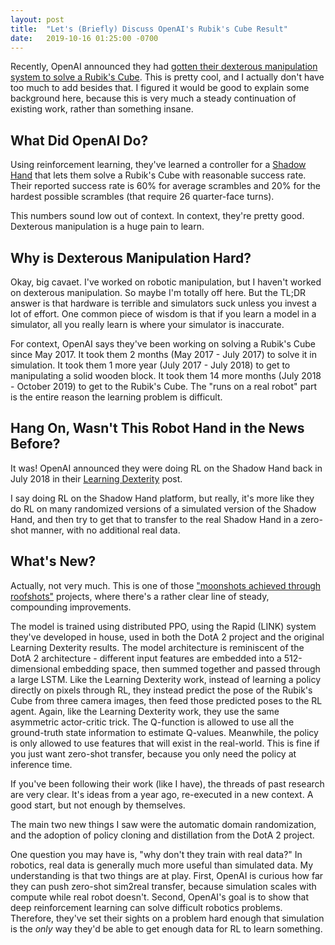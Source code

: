```yaml
---
layout: post
title:  "Let's (Briefly) Discuss OpenAI's Rubik's Cube Result"
date:   2019-10-16 01:25:00 -0700
---
```


Recently, OpenAI announced they had [gotten their dexterous
manipulation system to solve a Rubik's Cube](https://openai.com/blog/solving-rubiks-cube/).
This is pretty cool, and I actually don't have too much to add besides that.
I figured it would be good to explain some background here, because this is
very much a steady continuation of existing work, rather than something insane.


What Did OpenAI Do?
----------------------------------------------------------------------

Using reinforcement learning, they've learned a controller for a [Shadow Hand](https://www.shadowrobot.com/products/dexterous-hand/)
that lets them solve a Rubik's Cube with reasonable success rate. Their reported
success rate is 60% for average scrambles and 20% for the hardest possible
scrambles (that require 26 quarter-face turns).

This numbers sound low out of context. In context, they're pretty good.
Dexterous manipulation is a huge pain to learn.


Why is Dexterous Manipulation Hard?
-----------------------------------------------------------------------

Okay, big cavaet. I've worked on robotic manipulation, but I haven't worked
on dexterous manipulation. So maybe I'm totally off here. But the TL;DR
answer is that hardware is terrible and simulators suck unless you invest a
lot of effort. One common
piece of wisdom is that if you learn a model in a simulator, all you really
learn is where your simulator is inaccurate.

For context, OpenAI says they've been working on solving a Rubik's Cube since
May 2017. It took them 2 months (May 2017 - July 2017) to solve it in
simulation. It took them 1 more year (July 2017 - July 2018) to get to manipulating
a solid wooden block. It took them 14 more months (July 2018 - October 2019)
to get to the Rubik's Cube. The "runs on a real robot" part is the entire
reason the learning problem is difficult.


Hang On, Wasn't This Robot Hand in the News Before?
----------------------------------------------------------------------

It was! OpenAI announced they were doing RL on the Shadow Hand
back in July 2018 in their [Learning Dexterity](https://openai.com/blog/learning-dexterity/)
post.

I say doing RL on the Shadow Hand platform, but really, it's more like they do
RL on many randomized versions of a simulated version of the Shadow Hand, and
then try to get that to transfer to the real Shadow Hand in a zero-shot manner,
with no additional real data.


What's New?
-------------------------------------------------------------------------------

Actually, not very much. This is one of those
["moonshots achieved through roofshots"](https://rework.withgoogle.com/blog/the-roofshot-manifesto/)
projects, where there's a rather clear line of steady, compounding
improvements.

The model is trained using distributed PPO, using the Rapid (LINK) system
they've developed in house, used in both the DotA 2 project and the original
Learning Dexterity results. The model architecture is reminiscent
of the DotA 2 architecture - different input features are embedded into a
512-dimensional embedding space, then summed together and passed through a
large LSTM. Like the Learning Dexterity work, instead of learning a policy
directly on pixels through RL, they instead predict the pose of the Rubik's
Cube from three camera images, then feed those predicted poses to the RL
agent. Again, like the Learning Dexterity work, they use the same asymmetric
actor-critic trick. The Q-function is allowed to use all the ground-truth
state information to estimate Q-values. Meanwhile, the policy is only
allowed to use features that will exist in the real-world. This is fine if
you just want zero-shot transfer, because you only need the policy at inference
time.

If you've been following their work (like I have), the threads of past research
are very clear. It's ideas from a year ago, re-executed in a new context.
A good start, but not enough by themselves.

The main two new things I saw were the automatic domain randomization, and the
adoption of policy cloning and distillation from the DotA 2 project.



One question you may have is, "why don't they train with real data?" In robotics,
real data is generally much more useful than simulated data. My understanding
is that two things are at play. First, OpenAI is curious how far they can
push zero-shot sim2real transfer, because simulation scales with compute while
real robot doesn't. Second, OpenAI's goal is to show that deep reinforcement
learning can solve difficult robotics problems. Therefore, they've set their
sights on a problem hard enough that simulation is the *only* way they'd be
able to get enough data for RL to learn something.
